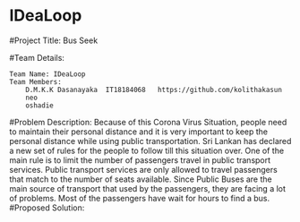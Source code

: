 # IDeaLoop

#Project Title: Bus Seek

#Team Details:
    
    Team Name: IDeaLoop
    Team Members:
        D.M.K.K Dasanayaka  IT18184068   https://github.com/kolithakasun
        neo
        oshadie
        

#Problem Description:
Because of this Corona Virus Situation, people need to maintain their personal distance and it is very important to keep the personal distance while using public transportation.
Sri Lankan has declared a new set of rules for the people to follow till this situation over. One of the main rule is to limit the number of passengers travel in public transport services.
Public transport services are only allowed to travel passengers that match to the number of seats available. Since Public Buses are the main source of transport that used by the passengers,
they are facing a lot of problems. Most of the passengers have wait for hours to find a bus.
#Proposed Solution: